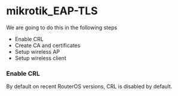 # mikrotik_EAP-TLS

We are going to do this in the following steps
- Enable CRL
- Create CA and certificates
- Setup wireless AP
- Setup wireless client

### Enable CRL

By default on recent RouterOS versions, CRL is disabled by default.
